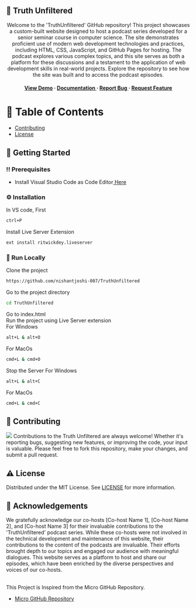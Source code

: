 ## :star2: Truth Unfiltered
<div align='center'>
Welcome to the 'TruthUnfiltered' GitHub repository! This project showcases a custom-built website designed to host a podcast series developed for a senior seminar course in computer science. The site demonstrates proficient use of modern web development technologies and practices, including HTML, CSS, JavaScript, and GitHub Pages for hosting. The podcast explores various complex topics, and this site serves as both a platform for these discussions and a testament to the application of web development skills in real-world projects. Explore the repository to see how the site was built and to access the podcast episodes.
<h4> <a href=https://nishantjoshi-007.github.io/TruthUnfiltered/>View Demo</a> <span> · </span> <a href="https://github.com/nishantjoshi-007/TruthUnfiltered/blob/master/README.md"> Documentation </a> <span> · </span> <a href="https://github.com/nishantjoshi-007/TruthUnfiltered/issues"> Report Bug </a> <span> · </span> <a href="https://github.com/nishantjoshi-007/TruthUnfiltered/issues"> Request Feature </a> </h4>


</div>

# :notebook_with_decorative_cover: Table of Contents
- [Contributing](#wave-contributing)
- [License](#warning-license)

## :toolbox: Getting Started

### :bangbang: Prerequisites
- Install Visual Studio Code as Code Editor<a href="https://code.visualstudio.com/Download"> Here</a>


### :gear: Installation
In VS code, First
```bash
ctrl+P
```
Install Live Server Extension
```bash
ext install ritwickdey.liveserver
```


### :running: Run Locally
Clone the project
```bash
https://github.com/nishantjoshi-007/TruthUnfiltered
```
Go to the project directory
```bash
cd TruthUnfiltered
```
Go to index.html <br>
Run the project using Live Server extension <br>
For Windows
```bash
alt+L & alt+O
```
For MacOs
```bash
cmd+L & cmd+O
```
Stop the Server
For Windows
```bash
alt+L & alt+C
```
For MacOs
```bash
cmd+L & cmd+C
```


## :wave: Contributing
<img src="https://contrib.rocks/image?repo=Louis3797/awesome-readme-template" /> Contributions to the Truth Unfiltered are always welcome! Whether it's reporting bugs, suggesting new features, or improving the code, your input is valuable. Please feel free to fork this repository, make your changes, and submit a pull request.


## :warning: License
Distributed under the MIT License. See <a href="https://github.com/nishantjoshi-007/TruthUnfiltered/blob/main/LICENSE">LICENSE</a> for more information.

## :gem: Acknowledgements
We gratefully acknowledge our co-hosts [Co-host Name 1], [Co-host Name 2], and [Co-host Name 3] for their invaluable contributions to the 'TruthUnfiltered' podcast series. While these co-hosts were not involved in the technical development and maintenance of this website, their contributions to the content of the podcasts are invaluable. Their efforts brought depth to our topics and engaged our audience with meaningful dialogues. This website serves as a platform to host and share our episodes, which have been enriched by the diverse perspectives and voices of our co-hosts.

<br>This Project is Inspired from the Micro GitHub Repository.
- [Micro GitHub Repository](https://github.com/codewithsadee/micro)
